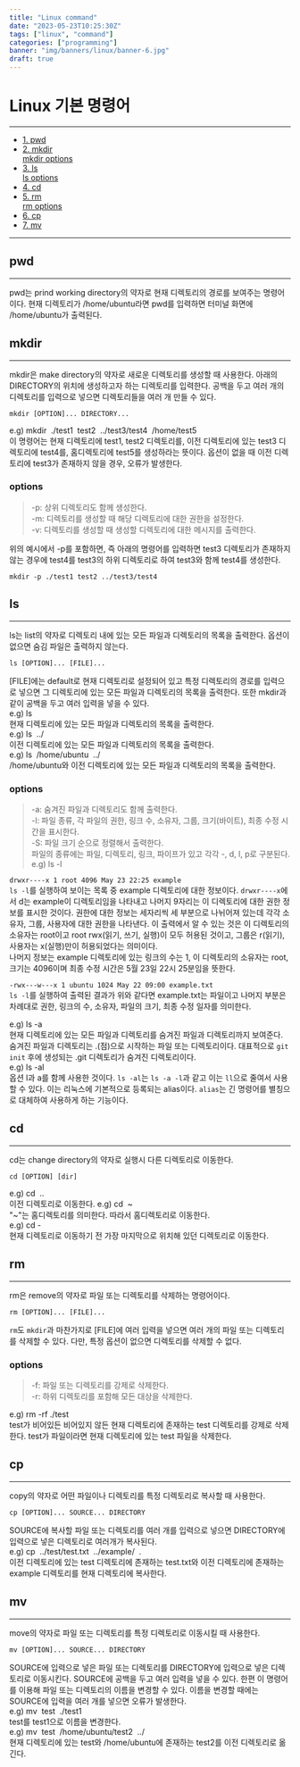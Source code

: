 ```yaml
---
title: "Linux command"
date: "2023-05-23T10:25:30Z"
tags: ["linux", "command"]
categories: ["programming"]
banner: "img/banners/linux/banner-6.jpg"
draft: true
---
```


# Linux 기본 명령어
***
* [1. pwd](#pwd)   
* [2. mkdir](#mkdir)   
[mkdir options](#options)
* [3. ls](#ls)   
[ls options](#options-1)
* [4. cd](#cd)   
* [5. rm](#rm)   
[rm options](#options-2)   
* [6. cp](#cp)  
* [7. mv](#mv)
***

## pwd
***
pwd는 prind working directory의 약자로 현재 디렉토리의 경로를 보여주는 명령어이다. 현재 디렉토리가 /home/ubuntu라면 pwd를 입력하면 터미널 화면에 /home/ubuntu가 출력된다.

## mkdir
***
mkdir은 make directory의 약자로 새로운 디렉토리를 생성할 때 사용한다. 아래의 DIRECTORY의 위치에 생성하고자 하는 디렉토리를 입력한다. 공백을 두고 여러 개의 디렉토리를 입력으로 넣으면 디렉토리들을 여러 개 만들 수 있다.
```
mkdir [OPTION]... DIRECTORY...
```
e.g) mkdir&nbsp;&nbsp;./test1&nbsp;&nbsp;test2&nbsp;&nbsp;../test3/test4&nbsp;&nbsp;/home/test5   
이 명령어는 현재 디렉토리에 test1, test2 디렉토리를, 이전 디렉토리에 있는 test3 디렉토리에 test4를, 홈디렉토리에 test5를 생성하라는 뜻이다. 옵션이 없을 때 이전 디렉토리에 test3가 존재하지 않을 경우, 오류가 발생한다.
### options
> -p: 상위 디렉토리도 함께 생성한다.   
> -m: 디렉토리를 생성할 때 해당 디렉토리에 대한 권한을 설정한다.   
> -v: 디렉토리를 생성할 때 생성할 디렉토리에 대한 메시지를 출력한다.

위의 예시에서 -p를 포함하면, 즉 아래의 명령어를 입력하면 test3 디렉토리가 존재하지 않는 경우에 test4를 test3의 하위 디렉토리로 하여 test3와 함께 test4를 생성한다.   
```
mkdir -p ./test1 test2 ../test3/test4
```

## ls
***
ls는 list의 약자로 디렉토리 내에 있는 모든 파일과 디렉토리의 목록을 출력한다. 옵션이 없으면 숨김 파일은 출력하지 않는다.
```
ls [OPTION]... [FILE]...
```
[FILE]에는 default로 현재 디렉토리로 설정되어 있고 특정 디렉토리의 경로를 입력으로 넣으면 그 디렉토리에 있는 모든 파일과 디렉토리의 목록을 출력한다. 또한 mkdir과 같이 공백을 두고 여러 입력을 넣을 수 있다.   
e.g) ls   
현재 디렉토리에 있는 모든 파일과 디렉토리의 목록을 출력한다.   
e.g) ls&nbsp;&nbsp;../   
이전 디렉토리에 있는 모든 파일과 디렉토리의 목록을 출력한다.   
e.g) ls&nbsp;&nbsp;/home/ubuntu&nbsp;&nbsp;../   
/home/ubuntu와 이전 디렉토리에 있는 모든 파일과 디렉토리의 목록을 출력한다.   
### options
> -a: 숨겨진 파일과 디렉토리도 함께 출력한다.   
> -l: 파일 종류, 각 파일의 권한, 링크 수, 소유자, 그룹, 크기(바이트), 최종 수정 시간을 표시한다.   
> -S: 파일 크기 순으로 정렬해서 출력한다.   
파일의 종류에는 파일, 디렉토리, 링크, 파이프가 있고 각각 -, d, l, p로 구분된다.
e.g) ls -l  

```drwxr----x 1 root 4096 May 23 22:25 example```   
```ls -l```를 실행하여 보이는 목록 중 example 디렉토리에 대한 정보이다. ```drwxr----x```에서 d는 example이 디렉토리임을 나타내고 나머지 9자리는 이 디렉토리에 대한 권한 정보를 표시한 것이다. 권한에 대한 정보는 세자리씩 세 부분으로 나뉘어져 있는데 각각 소유자, 그룹, 사용자에 대한 권한을 나타낸다. 이 출력에서 알 수 있는 것은 이 디렉토리의 소유자는 root이고 root rwx(읽기, 쓰기, 실행)이 모두 허용된 것이고, 그룹은 r(읽기), 사용자는 x(실행)만이 허용되었다는 의미이다.   
나머지 정보는 example 디렉토리에 있는 링크의 수는 1, 이 디렉토리의 소유자는 root, 크기는 4096이며 최종 수정 시간은 5월 23일 22시 25분임을 뜻한다.

```-rwx---w---x 1 ubuntu 1024 May 22 09:00 example.txt```   
```ls -l```를 실행하여 출력된 결과가 위와 같다면 example.txt는 파일이고 나머지 부분은 차례대로 권한, 링크의 수, 소유자, 파일의 크기, 최종 수정 일자를 의미한다.   

e.g) ls -a   
현재 디렉토리에 있는 모든 파일과 디렉토리를 숨겨진 파일과 디렉토리까지 보여준다. 숨겨진 파일과 디렉토리는 .(점)으로 시작하는 파일 또는 디렉토리이다. 대표적으로 ```git init``` 후에 생성되는 .git 디렉토리가 숨겨진 디렉토리이다.   
e.g) ls -al   
옵션 l과 a를 함께 사용한 것이다. ```ls -al```는 ```ls -a -l```과 같고 이는 ```ll```으로 줄여서 사용할 수 있다. 이는 리눅스에 기본적으로 등록되는 alias이다. ```alias```는 긴 명령어를 별칭으로 대체하여 사용하게 하는 기능이다.   

## cd
***
cd는 change directory의 약자로 실행시 다른 디렉토리로 이동한다.   
```
cd [OPTION] [dir]
```

e.g) cd&nbsp;&nbsp;..   
이전 디렉토리로 이동한다.
e.g) cd&nbsp;&nbsp;~   
"~"는 홈디렉토리를 의미한다. 따라서 홈디렉토리로 이동한다.   
e.g) cd -   
현재 디렉토리로 이동하기 전 가장 마지막으로 위치해 있던 디렉토리로 이동한다.   

## rm
***
rm은 remove의 약자로 파일 또는 디렉토리를 삭제하는 명령어이다.   
```
rm [OPTION]... [FILE]...
```
```rm```도 ```mkdir```과 마찬가지로 [FILE]에 여러 입력을 넣으면 여러 개의 파일 또는 디렉토리를 삭제할 수 있다. 다만, 특정 옵션이 없으면 디렉토리를 삭제할 수 없다.   

### options
> -f: 파일 또는 디렉토리를 강제로 삭제한다.  
> -r: 하위 디렉토리를 포함해 모든 대상을 삭제한다.   

e.g) rm -rf ./test   
test가 비어있든 비어있지 않든 현재 디렉토리에 존재하는 test 디렉토리를 강제로 삭제한다. test가 파일이라면 현재 디렉토리에 있는 test 파일을 삭제한다.   

## cp
***
copy의 약자로 어떤 파일이나 디렉토리를 특정 디렉토리로 복사할 때 사용한다.
```
cp [OPTION]... SOURCE... DIRECTORY
```
SOURCE에 복사할 파일 또는 디렉토리를 여러 개를 입력으로 넣으면 DIRECTORY에 입력으로 넣은 디렉토리로 여러개가 복사된다.   
e.g) cp&nbsp;&nbsp;../test/test.txt&nbsp;&nbsp;../example/&nbsp;&nbsp;.   
이전 디렉토리에 있는 test 디렉토리에 존재하는 test.txt와 이전 디렉토리에 존재하는 example 디렉토리를 현재 디렉토리에 복사한다.   

## mv
***
move의 약자로 파일 또는 디렉토리를 특정 디렉토리로 이동시킬 때 사용한다.   
```
mv [OPTION]... SOURCE... DIRECTORY
```
SOURCE에 입력으로 넣은 파일 또는 디렉토리를 DIRECTORY에 입력으로 넣은 디렉토리로 이동시킨다. SOURCE에 공백을 두고 여러 입력을 넣을 수 있다. 한편 이 명령어를 이용해 파일 또는 디렉토리의 이름을 변경할 수 있다. 이름을 변경할 때에는 SOURCE에 입력을 여러 개를 넣으면 오류가 발생한다.   
e.g) mv&nbsp;&nbsp;test&nbsp;&nbsp;./test1   
test를 test1으로 이름을 변경한다.   
e.g) mv&nbsp;&nbsp;test&nbsp;&nbsp;/home/ubuntu/test2&nbsp;&nbsp;../   
현재 디렉토리에 있는 test와 /home/ubuntu에 존재하는 test2를 이전 디렉토리로 옮긴다.   